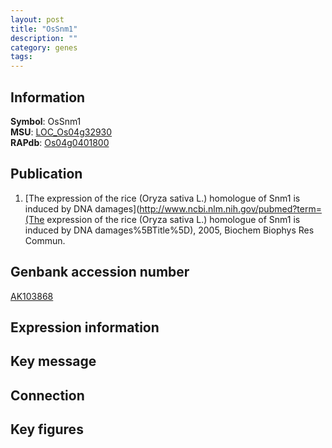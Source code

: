 ```yaml
---
layout: post
title: "OsSnm1"
description: ""
category: genes
tags: 
---
```


## Information
__Symbol__: OsSnm1  
__MSU__: [LOC_Os04g32930](http://rice.plantbiology.msu.edu/cgi-bin/ORF_infopage.cgi?orf=LOC_Os04g32930)  
__RAPdb__: [Os04g0401800](http://rapdb.dna.affrc.go.jp/viewer/gbrowse_details/irgsp1?name=Os04g0401800)  

## Publication
1. [The expression of the rice (Oryza sativa L.) homologue of Snm1 is induced by DNA damages](http://www.ncbi.nlm.nih.gov/pubmed?term=(The expression of the rice (Oryza sativa L.) homologue of Snm1 is induced by DNA damages%5BTitle%5D), 2005, Biochem Biophys Res Commun.

## Genbank accession number
[AK103868](http://www.ncbi.nlm.nih.gov/nuccore/AK103868)

## Expression information

## Key message

## Connection

## Key figures


